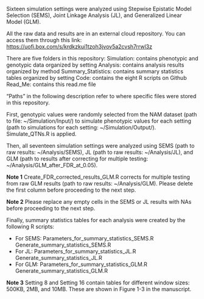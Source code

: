 Sixteen simulation settings were analyzed using Stepwise Epistatic Model Selection (SEMS), Joint Linkage Analysis (JL), and Generalized Linear Model (GLM).

All the raw data and results are in an external cloud repository. You can access them through this link: https://uofi.box.com/s/krdkzkui1tzoh3jvov5a2cvsh7rrwl3z 

There are five folders in this repository: 
Simulation: contains phenotypic and genotypic data organized by setting 
Analysis: contains analysis results organized by method 
Summary_Statistics: contains summary statistics tables organized by setting 
Code: contains the eight R scripts on Github 
Read_Me: contains this read.me file

“Paths” in the following description refer to where specific files were stored in this repository.  

First, genotypic values were randomly selected from the NAM dataset (path to file: ~/Simulation/Input/) to simulate phenotypic values for each setting (path to simulations for each setting: ~/Simulation/Output/). Simulate_QTNs.R is applied. 

Then, all seventeen simulation settings were analyzed using SEMS (path to raw results: ~/Analysis/SEMS), JL (path to raw results: ~/Analysis/JL), and GLM (path to results after correcting for multiple testing: ~/Analysis/GLM_after_FDR_at_0.05). 

**Note 1** Create_FDR_corrected_results_GLM.R corrects for multiple testing from raw GLM results (path to raw results: ~/Analysis/GLM). Please delete the first column before proceeding to the next step.

**Note 2** Please replace any empty cells in the SEMS or JL results with NAs before proceeding to the next step.

Finally, summary statistics tables for each analysis were created by the following R scripts:
* For SEMS: 
Parameters_for_summary_statistics_SEMS.R 
Generate_summary_statistics_SEMS.R 
* For JL:
Parameters_for_summary_statistics_JL.R
Generate_summary_statistics_JL.R
* For GLM: 
Parameters_for_summary_statistics_GLM.R
Generate_summary_statistics_GLM.R 

**Note 3** Setting 8 and Setting 16 contain tables for different window sizes: 500KB, 2MB, and 10MB. These are shown in Figure 1-3 in the manuscript.     

 
